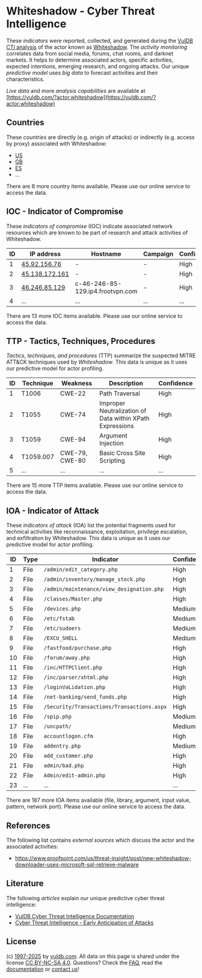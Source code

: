 # Whiteshadow - Cyber Threat Intelligence

These _indicators_ were reported, collected, and generated during the [VulDB CTI analysis](https://vuldb.com/?kb.cti) of the actor known as [Whiteshadow](https://vuldb.com/?actor.whiteshadow). The _activity monitoring_ correlates data from social media, forums, chat rooms, and darknet markets. It helps to determine associated actors, specific activities, expected intentions, emerging research, and ongoing attacks. Our unique _predictive model_ uses _big data_ to forecast activities and their characteristics.

_Live data_ and more _analysis capabilities_ are available at [https://vuldb.com/?actor.whiteshadow](https://vuldb.com/?actor.whiteshadow)

## Countries

These _countries_ are directly (e.g. origin of attacks) or indirectly (e.g. access by proxy) associated with Whiteshadow:

* [US](https://vuldb.com/?country.us)
* [GB](https://vuldb.com/?country.gb)
* [ES](https://vuldb.com/?country.es)
* ...

There are 8 more country items available. Please use our online service to access the data.

## IOC - Indicator of Compromise

These _indicators of compromise_ (IOC) indicate associated network resources which are known to be part of research and attack activities of Whiteshadow.

ID | IP address | Hostname | Campaign | Confidence
-- | ---------- | -------- | -------- | ----------
1 | [45.92.156.76](https://vuldb.com/?ip.45.92.156.76) | - | - | High
2 | [45.138.172.161](https://vuldb.com/?ip.45.138.172.161) | - | - | High
3 | [46.246.85.129](https://vuldb.com/?ip.46.246.85.129) | c-46-246-85-129.ip4.frootvpn.com | - | High
4 | ... | ... | ... | ...

There are 13 more IOC items available. Please use our online service to access the data.

## TTP - Tactics, Techniques, Procedures

_Tactics, techniques, and procedures_ (TTP) summarize the suspected MITRE ATT&CK techniques used by _Whiteshadow_. This data is unique as it uses our predictive model for actor profiling.

ID | Technique | Weakness | Description | Confidence
-- | --------- | -------- | ----------- | ----------
1 | T1006 | CWE-22 | Path Traversal | High
2 | T1055 | CWE-74 | Improper Neutralization of Data within XPath Expressions | High
3 | T1059 | CWE-94 | Argument Injection | High
4 | T1059.007 | CWE-79, CWE-80 | Basic Cross Site Scripting | High
5 | ... | ... | ... | ...

There are 15 more TTP items available. Please use our online service to access the data.

## IOA - Indicator of Attack

These _indicators of attack_ (IOA) list the potential fragments used for technical activities like reconnaissance, exploitation, privilege escalation, and exfiltration by Whiteshadow. This data is unique as it uses our predictive model for actor profiling.

ID | Type | Indicator | Confidence
-- | ---- | --------- | ----------
1 | File | `/admin/edit_category.php` | High
2 | File | `/admin/inventory/manage_stock.php` | High
3 | File | `/admin/maintenance/view_designation.php` | High
4 | File | `/classes/Master.php` | High
5 | File | `/devices.php` | Medium
6 | File | `/etc/fstab` | Medium
7 | File | `/etc/sudoers` | Medium
8 | File | `/EXCU_SHELL` | Medium
9 | File | `/fastfood/purchase.php` | High
10 | File | `/forum/away.php` | High
11 | File | `/inc/HTTPClient.php` | High
12 | File | `/inc/parser/xhtml.php` | High
13 | File | `/loginVaLidation.php` | High
14 | File | `/net-banking/send_funds.php` | High
15 | File | `/Security/Transactions/Transactions.aspx` | High
16 | File | `/spip.php` | Medium
17 | File | `/uncpath/` | Medium
18 | File | `accountlogon.cfm` | High
19 | File | `addentry.php` | Medium
20 | File | `add_customer.php` | High
21 | File | `admin/bad.php` | High
22 | File | `Admin/edit-admin.php` | High
23 | ... | ... | ...

There are 187 more IOA items available (file, library, argument, input value, pattern, network port). Please use our online service to access the data.

## References

The following list contains _external sources_ which discuss the actor and the associated activities:

* https://www.proofpoint.com/us/threat-insight/post/new-whiteshadow-downloader-uses-microsoft-sql-retrieve-malware

## Literature

The following _articles_ explain our unique predictive cyber threat intelligence:

* [VulDB Cyber Threat Intelligence Documentation](https://vuldb.com/?kb.cti)
* [Cyber Threat Intelligence - Early Anticipation of Attacks](https://www.scip.ch/en/?labs.20201022)

## License

(c) [1997-2025](https://vuldb.com/?kb.changelog) by [vuldb.com](https://vuldb.com/?kb.about). All data on this page is shared under the license [CC BY-NC-SA 4.0](https://creativecommons.org/licenses/by-nc-sa/4.0/). Questions? Check the [FAQ](https://vuldb.com/?kb.faq), read the [documentation](https://vuldb.com/?kb) or [contact us](https://vuldb.com/?contact)!
